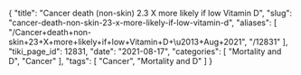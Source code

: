 {
    "title": "Cancer death (non-skin) 2.3 X more likely if low Vitamin D",
    "slug": "cancer-death-non-skin-23-x-more-likely-if-low-vitamin-d",
    "aliases": [
        "/Cancer+death+non-skin+23+X+more+likely+if+low+Vitamin+D+\u2013+Aug+2021",
        "/12831"
    ],
    "tiki_page_id": 12831,
    "date": "2021-08-17",
    "categories": [
        "Mortality and D",
        "Cancer"
    ],
    "tags": [
        "Cancer",
        "Mortality and D"
    ]
}